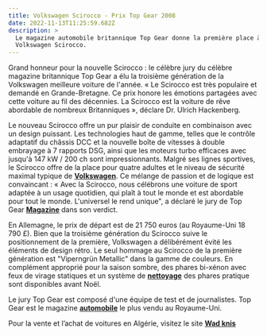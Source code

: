 ```yaml
---
title: Volkswagen Scirocco - Prix Top Gear 2008
date: 2022-11-13T11:25:59.682Z
description: >
  Le magazine automobile britannique Top Gear donne la première place à
  Volkswagen Scirocco.
---
```

Grand honneur pour la nouvelle Scirocco : le célèbre jury du célèbre magazine britannique Top Gear a élu la troisième génération de la Volkswagen meilleure voiture de l'année. « Le Scirocco est très populaire et demandé en Grande-Bretagne. Ce prix honore les émotions partagées avec cette voiture au fil des décennies. La Scirocco est la voiture de rêve abordable de nombreux Britanniques », déclare Dr. Ulrich Hackenberg.

Le nouveau Scirocco offre un pur plaisir de conduite en combinaison avec un design puissant. Les technologies haut de gamme, telles que le contrôle adaptatif du châssis DCC et la nouvelle boîte de vitesses à double embrayage à 7 rapports DSG, ainsi que les moteurs turbo efficaces avec jusqu'à 147 kW / 200 ch sont impressionnants. Malgré ses lignes sportives, le Scirocco offre de la place pour quatre adultes et le niveau de sécurité maximal typique de **[Volkswagen](https://www.fedoul.com/tag/volkswagen)**. Ce mélange de passion et de logique est convaincant : « Avec la Scirocco, nous célébrons une voiture de sport adaptée à un usage quotidien, qui plaît à tout le monde et est abordable pour tout le monde. L'universel le rend unique", a déclaré le jury de Top Gear **[Magazine](https://www.fedoul.com/tag/magazine)** dans son verdict.

En Allemagne, le prix de départ est de 21 750 euros (au Royaume-Uni 18 790 £).
Bien que la troisième génération du Scirocco suive le positionnement de la première, Volkswagen a délibérément évité les éléments de design rétro. Le seul hommage au Scirocco de la première génération est "Viperngrün Metallic" dans la gamme de couleurs. En complément approprié pour la saison sombre, des phares bi-xénon avec feux de virage statiques et un système de **[nettoyage](https://www.fedoul.com/tag/nettoyage)** des phares pratique sont disponibles avant Noël.

Le jury Top Gear est composé d'une équipe de test et de journalistes. Top Gear est le magazine **[automobile](https://www.fedoul.com/category/vehicules/automobiles)** le plus vendu au Royaume-Uni.

Pour la vente et l’achat de voitures en Algérie, visitez le site **[Wad knis](https://www.fedoul.com/)**